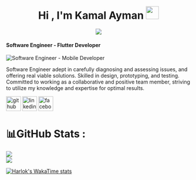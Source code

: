 <h1 align="center">Hi , I'm Kamal Ayman <img src="https://media.giphy.com/media/hvRJCLFzcasrR4ia7z/giphy.gif" width="35"></h1>
<p align="center">
  <a href="https://github.com/DenverCoder1/readme-typing-svg"><img src="https://readme-typing-svg.herokuapp.com/?lines=Software%20Engineer;Competitive+Programmer;DS%20|%20Algorithms%20|%20OOP%20;Specialist%20on%20Codeforces;Always%20learning%20new%20things&center=true&width=500&height=50"></a>
</p>


#### Software Engineer - Flutter Developer
![Software Engineer - Mobile Developer](https://img.freepik.com/free-vector/goals-habits-tracking-app_23-2148629037.jpg?t=st=1652546575~exp=1652547175~hmac=879282622427b1d183df8a1d63dcb59e1ceca4f8e5b6094bca52f23a0c97f0af&w=996)

Software Engineer adept in carefully diagnosing and assessing issues, and offering real viable
solutions. Skilled in design, prototyping, and testing. Committed to working as a collaborative and
positive team member, striving to utilize my knowledge and expertise for optimal results.

[<img src='https://cdn.jsdelivr.net/npm/simple-icons@3.0.1/icons/github.svg' alt='github' height='40'>](https://github.com/kamal-ayman)  [<img src='https://cdn.jsdelivr.net/npm/simple-icons@3.0.1/icons/linkedin.svg' alt='linkedin' height='40'>](https://www.linkedin.com/in/kamal-ayman/)  [<img src='https://cdn.jsdelivr.net/npm/simple-icons@3.0.1/icons/facebook.svg' alt='facebook' height='40'>](https://www.facebook.com/kamalayman159)  

# 📊GitHub Stats :
![](https://github-readme-stats-henna-two-21.vercel.app/api?username=kamal-ayman&theme=default&hide_border=true&include_all_commits=true&count_private=true&hide=issues\&show_icons=true)<br/>
![](https://github-readme-stats-henna-two-21.vercel.app/api/top-langs/?username=kamal-ayman&theme=default&hide_border=true&include_all_commits=true&count_private=true&layout=compact)

[![Harlok's WakaTime stats](https://github-readme-stats.vercel.app/api/wakatime?username=kamalayman&layout=compact)](https://github.com/anuraghazra/github-readme-stats)